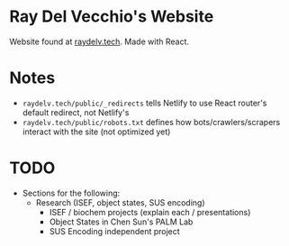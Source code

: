 # Ray Del Vecchio's Website
Website found at [raydelv.tech](https://raydelv.tech). Made with React. 

# Notes
* `raydelv.tech/public/_redirects` tells Netlify to use React router's default redirect, not Netlify's
* `raydelv.tech/public/robots.txt` defines how bots/crawlers/scrapers interact with the site (not optimized yet)

# TODO
* Sections for the following:
  * Research (ISEF, object states, SUS encoding)
    * ISEF / biochem projects (explain each / presentations)
    * Object States in Chen Sun's PALM Lab
    * SUS Encoding independent project